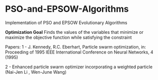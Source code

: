 # PSO-and-EPSOW-Algorithms
Implementation of PSO and EPSOW Evolutionary Algorithms 

**Optimization Goal**
Finds the values of the variables that minimize or maximize the objective function while satisfying the constraint


Papers: 
1 - J. Kennedy, R.C. Eberhart, Particle swarm optimization, in: Proceeding of 1995  IEEE International Conference on Neural Networks, 4 (1995)

2 - Enhanced particle swarm optimizer incorporating a weighted particle (Nai-Jen Li , Wen-June Wang)

